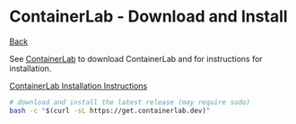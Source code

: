 # ContainerLab - Download and Install

[Back](/docs/containerlab/ContainerLab_Main.md)

See [ContainerLab](https://containerlab.dev) to download ContainerLab and for instructions for installation.

[ContainerLab Installation Instructions](https://containerlab.dev/install/)

```bash
# download and install the latest release (may require sudo)
bash -c "$(curl -sL https://get.containerlab.dev)"
```
